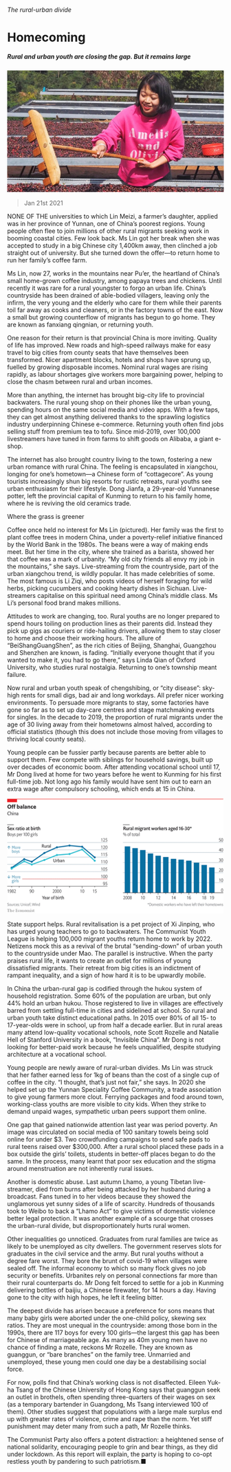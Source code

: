 ###### The rural-urban divide

# Homecoming 

##### Rural and urban youth are closing the gap. But it remains large 

![image](images/20210123_SRP042_0.jpg) 

> Jan 21st 2021 


NONE OF THE universities to which Lin Meizi, a farmer’s daughter, applied was in her province of Yunnan, one of China’s poorest regions. Young people often flee to join millions of other rural migrants seeking work in booming coastal cities. Few look back. Ms Lin got her break when she was accepted to study in a big Chinese city 1,400km away, then clinched a job straight out of university. But she turned down the offer—to return home to run her family’s coffee farm.


Ms Lin, now 27, works in the mountains near Pu’er, the heartland of China’s small home-grown coffee industry, among papaya trees and chickens. Until recently it was rare for a rural youngster to forgo an urban life. China’s countryside has been drained of able-bodied villagers, leaving only the infirm, the very young and the elderly who care for them while their parents toil far away as cooks and cleaners, or in the factory towns of the east. Now a small but growing counterflow of migrants has begun to go home. They are known as fanxiang qingnian, or returning youth.



One reason for their return is that provincial China is more inviting. Quality of life has improved. New roads and high-speed railways make for easy travel to big cities from county seats that have themselves been transformed. Nicer apartment blocks, hotels and shops have sprung up, fuelled by growing disposable incomes. Nominal rural wages are rising rapidly, as labour shortages give workers more bargaining power, helping to close the chasm between rural and urban incomes.


More than anything, the internet has brought big-city life to provincial backwaters. The rural young shop on their phones like the urban young, spending hours on the same social media and video apps. With a few taps, they can get almost anything delivered thanks to the sprawling logistics industry underpinning Chinese e-commerce. Returning youth often find jobs selling stuff from premium tea to tofu. Since mid-2019, over 100,000 livestreamers have tuned in from farms to shift goods on Alibaba, a giant e-shop.


The internet has also brought country living to the town, fostering a new urban romance with rural China. The feeling is encapsulated in xiangchou, longing for one’s hometown—a Chinese form of “cottagecore”. As young tourists increasingly shun big resorts for rustic retreats, rural youths see urban enthusiasm for their lifestyle. Dong Jianfa, a 29-year-old Yunnanese potter, left the provincial capital of Kunming to return to his family home, where he is reviving the old ceramics trade.

Where the grass is greener


Coffee once held no interest for Ms Lin (pictured). Her family was the first to plant coffee trees in modern China, under a poverty-relief initiative financed by the World Bank in the 1980s. The beans were a way of making ends meet. But her time in the city, where she trained as a barista, showed her that coffee was a mark of urbanity. “My old city friends all envy my job in the mountains,” she says. Live-streaming from the countryside, part of the urban xiangchou trend, is wildly popular. It has made celebrities of some. The most famous is Li Ziqi, who posts videos of herself foraging for wild herbs, picking cucumbers and cooking hearty dishes in Sichuan. Live-streamers capitalise on this spiritual need among China’s middle class. Ms Li’s personal food brand makes millions.


Attitudes to work are changing, too. Rural youths are no longer prepared to spend hours toiling on production lines as their parents did. Instead they pick up gigs as couriers or ride-hailing drivers, allowing them to stay closer to home and choose their working hours. The allure of “BeiShangGuangShen”, as the rich cities of Beijing, Shanghai, Guangzhou and Shenzhen are known, is fading. “Initially everyone thought that if you wanted to make it, you had to go there,” says Linda Qian of Oxford University, who studies rural nostalgia. Returning to one’s township meant failure.


Now rural and urban youth speak of chengshibing, or “city disease”: sky-high rents for small digs, bad air and long workdays. All prefer nicer working environments. To persuade more migrants to stay, some factories have gone so far as to set up day-care centres and stage matchmaking events for singles. In the decade to 2019, the proportion of rural migrants under the age of 30 living away from their hometowns almost halved, according to official statistics (though this does not include those moving from villages to thriving local county seats).


Young people can be fussier partly because parents are better able to support them. Few compete with siblings for household savings, built up over decades of economic boom. After attending vocational school until 17, Mr Dong lived at home for two years before he went to Kunming for his first full-time job. Not long ago his family would have sent him out to earn an extra wage after compulsory schooling, which ends at 15 in China.

![image](images/20210123_SRC124.png) 



State support helps. Rural revitalisation is a pet project of Xi Jinping, who has urged young teachers to go to backwaters. The Communist Youth League is helping 100,000 migrant youths return home to work by 2022. Netizens mock this as a revival of the brutal “sending-down” of urban youth to the countryside under Mao. The parallel is instructive. When the party praises rural life, it wants to create an outlet for millions of young dissatisfied migrants. Their retreat from big cities is an indictment of rampant inequality, and a sign of how hard it is to be upwardly mobile.


In China the urban-rural gap is codified through the hukou system of household registration. Some 60% of the population are urban, but only 44% hold an urban hukou. Those registered to live in villages are effectively barred from settling full-time in cities and sidelined at school. So rural and urban youth take distinct educational paths. In 2015 over 80% of all 15- to 17-year-olds were in school, up from half a decade earlier. But in rural areas many attend low-quality vocational schools, note Scott Rozelle and Natalie Hell of Stanford University in a book, “Invisible China”. Mr Dong is not looking for better-paid work because he feels unqualified, despite studying architecture at a vocational school.


Young people are newly aware of rural-urban divides. Ms Lin was struck that her father earned less for 1kg of beans than the cost of a single cup of coffee in the city. “I thought, that’s just not fair,” she says. In 2020 she helped set up the Yunnan Speciality Coffee Community, a trade association to give young farmers more clout. Ferrying packages and food around town, working-class youths are more visible to city kids. When they strike to demand unpaid wages, sympathetic urban peers support them online.


One gap that gained nationwide attention last year was period poverty. An image was circulated on social media of 100 sanitary towels being sold online for under $3. Two crowdfunding campaigns to send safe pads to rural teens raised over $300,000. After a rural school placed these pads in a box outside the girls’ toilets, students in better-off places began to do the same. In the process, many learnt that poor sex education and the stigma around menstruation are not inherently rural issues.


Another is domestic abuse. Last autumn Lhamo, a young Tibetan live-streamer, died from burns after being attacked by her husband during a broadcast. Fans tuned in to her videos because they showed the unglamorous yet sunny sides of a life of scarcity. Hundreds of thousands took to Weibo to back a “Lhamo Act” to give victims of domestic violence better legal protection. It was another example of a scourge that crosses the urban-rural divide, but disproportionately hurts rural women.


Other inequalities go unnoticed. Graduates from rural families are twice as likely to be unemployed as city dwellers. The government reserves slots for graduates in the civil service and the army. But rural youths without a degree fare worst. They bore the brunt of covid-19 when villages were sealed off. The informal economy to which so many flock gives no job security or benefits. Urbanites rely on personal connections far more than their rural counterparts do. Mr Dong felt forced to settle for a job in Kunming delivering bottles of baijiu, a Chinese firewater, for 14 hours a day. Having gone to the city with high hopes, he left it feeling bitter.


The deepest divide has arisen because a preference for sons means that many baby girls were aborted under the one-child policy, skewing sex ratios. They are most unequal in the countryside: among those born in the 1990s, there are 117 boys for every 100 girls—the largest this gap has been for Chinese of marriageable age. As many as 40m young men have no chance of finding a mate, reckons Mr Rozelle. They are known as guanggun, or “bare branches” on the family tree. Unmarried and unemployed, these young men could one day be a destabilising social force.


For now, polls find that China’s working class is not disaffected. Eileen Yuk-ha Tsang of the Chinese University of Hong Kong says that guanggun seek an outlet in brothels, often spending three-quarters of their wages on sex (as a temporary bartender in Guangdong, Ms Tsang interviewed 100 of them). Other studies suggest that populations with a large male surplus end up with greater rates of violence, crime and rape than the norm. Yet stiff punishment may deter many from such a path, Mr Rozelle thinks.


The Communist Party also offers a potent distraction: a heightened sense of national solidarity, encouraging people to grin and bear things, as they did under lockdown. As this report will explain, the party is hoping to co-opt restless youth by pandering to such patriotism.■

